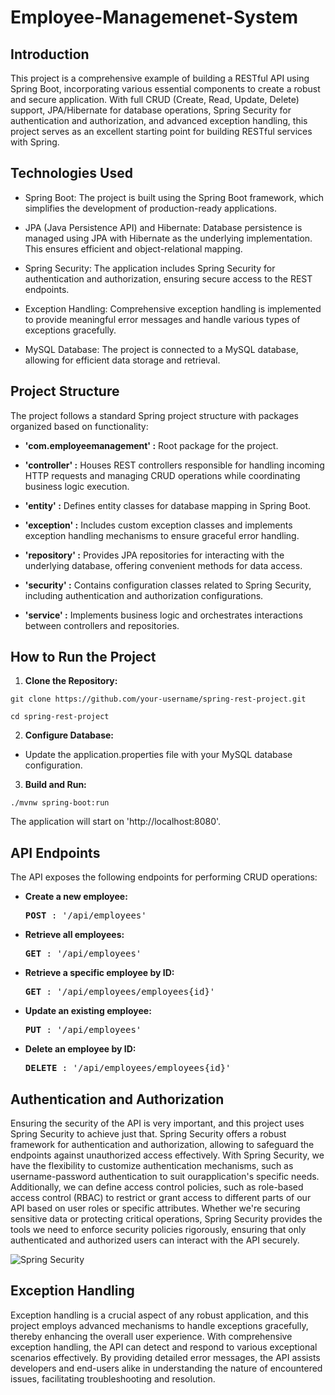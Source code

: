 # Employee-Managemenet-System

## Introduction
This project is a comprehensive example of building a RESTful API using Spring Boot, incorporating various essential components to create a robust and secure application. With full CRUD (Create, Read, Update, Delete) support, JPA/Hibernate for database operations, Spring Security for authentication and authorization, and advanced exception handling, this project serves as an excellent starting point for building RESTful services with Spring.

## Technologies Used

- Spring Boot: The project is built using the Spring Boot framework, which simplifies the development of production-ready applications.

- JPA (Java Persistence API) and Hibernate: Database persistence is managed using JPA with Hibernate as the underlying implementation. This ensures efficient and object-relational mapping.

- Spring Security: The application includes Spring Security for authentication and authorization, ensuring secure access to the REST endpoints.

- Exception Handling: Comprehensive exception handling is implemented to provide meaningful error messages and handle various types of exceptions gracefully.

- MySQL Database: The project is connected to a MySQL database, allowing for efficient data storage and retrieval.

## Project Structure
The project follows a standard Spring project structure with packages organized based on functionality:

- **'com.employeemanagement' :** Root package for the project.

- **'controller' :** Houses REST controllers responsible for handling incoming HTTP requests and managing CRUD operations while coordinating business logic execution.
  
- **'entity' :** Defines entity classes for database mapping in Spring Boot.

- **'exception' :** Includes custom exception classes and implements exception handling mechanisms to ensure graceful error handling.

- **'repository' :** Provides JPA repositories for interacting with the underlying database, offering convenient methods for data access.

- **'security' :** Contains configuration classes related to Spring Security, including authentication and authorization configurations.

- **'service' :** Implements business logic and orchestrates interactions between controllers and repositories.

## How to Run the Project
1. **Clone the Repository:**
```
git clone https://github.com/your-username/spring-rest-project.git

cd spring-rest-project
```

2. **Configure Database:**

  - Update the application.properties file with your MySQL database configuration.

3. **Build and Run:**
```
./mvnw spring-boot:run
```
  The application will start on 'http://localhost:8080'.

## API Endpoints
The API exposes the following endpoints for performing CRUD operations:

- **Create a new employee:**
  <pre>
  <b>POST</b> : '/api/employees'
  </pre>
  
- **Retrieve all employees:**
  <pre>
  <b>GET</b> : '/api/employees'
  </pre>
  
- **Retrieve a specific employee by ID:**
  <pre>
  <b>GET</b> : '/api/employees/employees{id}'
  </pre>
  
- **Update an existing employee:**
  <pre>
  <b>PUT</b> : '/api/employees'
  </pre>
  
- **Delete an employee by ID:**
  <pre>
  <b>DELETE</b> : '/api/employees/employees{id}'
  </pre>
  
## Authentication and Authorization
Ensuring the security of the API is very important, and this project uses Spring Security to achieve just that. Spring Security offers a robust framework for authentication and authorization, allowing to safeguard the endpoints against unauthorized access effectively. With Spring Security, we have the flexibility to customize authentication mechanisms, such as username-password authentication to suit ourapplication's specific needs. Additionally, we can define access control policies, such as role-based access control (RBAC) to restrict or grant access to different parts of our API based on user roles or specific attributes. Whether we're securing sensitive data or protecting critical operations, Spring Security provides the tools we need to enforce security policies rigorously, ensuring that only authenticated and authorized users can interact with the API securely.

![Spring Security](https://github.com/FlorianIanculescu/Employee-Managemenet-System/assets/46021975/def7025e-3f1d-44a7-a739-d90cb70263d8)

## Exception Handling
Exception handling is a crucial aspect of any robust application, and this project employs advanced mechanisms to handle exceptions gracefully, thereby enhancing the overall user experience. With comprehensive exception handling, the API can detect and respond to various exceptional scenarios effectively. By providing detailed error messages, the API assists developers and end-users alike in understanding the nature of encountered issues, facilitating troubleshooting and resolution.
